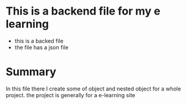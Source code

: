 # This is a backend file for my e learning 
- this is a backed file 
- the file has a json file

# Summary 
In this file there I create some of object and nested object for  a whole project. the project is generally for a e-learning site
